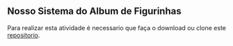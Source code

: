 ## Nosso Sistema do Album de Figurinhas

Para realizar esta atividade é necessario que faça o download ou clone este [repositorio](https://github.com/zup-academy/nosso-album-de-figurinhasca). 

